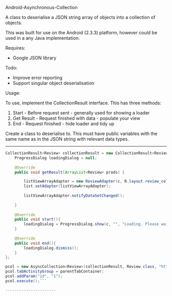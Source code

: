 Android-Asynchronous-Collection

A class to deserialise a JSON string array of objects into a collection of objects.

This was built for use on the Android (2.3.3) platform, however could be used in a any Java implementation.

Requires:
- Google JSON library

Todo:
- Improve error reporting
- Support singular object deserialisation

Usage:

To use, implement the CollectionResult interface. This has three methods:
1. Start - Before request sent - generally used for showing a loader
2. Get Result - Request finished with data - populate your view
3. End - Request finished - hide loader and tidy up

Create a class to deserialise to. This must have public variables with the same name as in the JSON string with relevant data types.

--------------------------

```java
CollectionResult<Review> collectionResult = new CollectionResult<Review>(){
	ProgressDialog loadingDialog = null;
    
	@Override
	public void getResult(ArrayList<Review> prods) {				

		listViewArrayAdapter = new ReviewAdapter(c, R.layout.review_cell, prods);
        list.setAdapter(listViewArrayAdapter);
        
        listViewArrayAdapter.notifyDataSetChanged();
        
    }
	
	@Override
	public void start(){
		loadingDialog = ProgressDialog.show(c, "", "Loading. Please wait...", true);
	}
	
	@Override
	public void end(){
		loadingDialog.dismiss();
	}
};

pcol = new AsyncCollection<Review>(collectionResult, Review.class, "http://www.example.com/reviews");
pcol.tabActivityGroup = parentTabContainer;
pcol.addParam("id", "1");
pcol.execute();```

----------------------